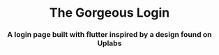 <h1 align="center">The Gorgeous Login</h1>

<h3 align="center">
  A login page built with flutter inspired by a design found on Uplabs
</h3>
